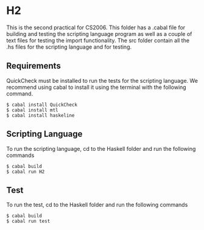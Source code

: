# H2
This is the second practical for CS2006. This folder has a .cabal file for building
and testing the scripting language program as well as a couple of text files for testing the import functionality.
The src folder contain all the .hs files for the scripting language and for testing.

## Requirements
QuickCheck must be installed to run the tests for the scripting language. We recommend using cabal to install it using the terminal
with the following command.

    $ cabal install QuickCheck
    $ cabal install mtl
    $ cabal install haskeline
    
## Scripting Language
To run the scripting language, cd to the Haskell folder and run the following commands
    
    $ cabal build
    $ cabal run H2

## Test
To run the test, cd to the Haskell folder and run the following commands
    
    $ cabal build
    $ cabal run test
